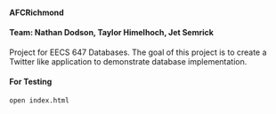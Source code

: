 #### AFCRichmond

#### Team: Nathan Dodson, Taylor Himelhoch, Jet Semrick

Project for EECS 647 Databases. The goal of this project is to create a Twitter like application to demonstrate database implementation.

#### For Testing

```
open index.html
```

